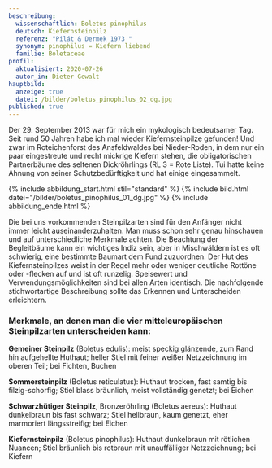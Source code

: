 ```yaml
---
beschreibung:
  wissenschaftlich: Boletus pinophilus
  deutsch: Kiefernsteinpilz
  referenz: "Pilát & Dermek 1973 "
  synonym: pinophilus = Kiefern liebend
  familie: Boletaceae
profil:
  aktualisiert: 2020-07-26
  autor_in: Dieter Gewalt
hauptbild:
  anzeige: true
  datei: /bilder/boletus_pinophilus_02_dg.jpg
published: true
---
```

Der 29. September 2013 war für mich ein mykologisch bedeutsamer Tag. Seit rund 50 Jahren habe ich mal wieder Kiefernsteinpilze gefunden! Und zwar im Roteichenforst des Ansfeldwaldes bei Nieder-Roden, in dem nur ein paar eingestreute und recht mickrige Kiefern stehen, die obligatorischen Partnerbäume des seltenen Dickröhrlings (RL 3 = Rote Liste). Tui hatte keine Ahnung von seiner Schutzbedürftigkeit und hat einige eingesammelt.

{% include abbildung_start.html stil="standard" %}
{% include bild.html datei="/bilder/boletus_pinophilus_01_dg.jpg" %}
{% include abbildung_ende.html %}

Die bei uns vorkommenden Steinpilzarten sind für den Anfänger nicht immer leicht auseinanderzuhalten. Man muss schon sehr genau hinschauen und auf unterschiedliche Merkmale achten. Die Beachtung der Begleitbäume kann ein wichtiges Indiz sein, aber in Mischwäldern ist es oft schwierig, eine bestimmte Baumart dem Fund zuzuordnen. Der Hut des Kiefernsteinpilzes weist in der Regel mehr oder weniger deutliche Rottöne oder -flecken auf und ist oft runzelig. Speisewert und Verwendungsmöglichkeiten sind bei allen Arten identisch. Die nachfolgende stichwortartige Beschreibung sollte das Erkennen und Unterscheiden erleichtern. 

### Merkmale, an denen man die vier mitteleuropäischen Steinpilzarten unterscheiden kann:

**Gemeiner Steinpilz** (Boletus edulis): meist speckig glänzende, zum Rand hin aufgehellte Huthaut; heller Stiel mit feiner weißer Netzzeichnung im oberen Teil; bei Fichten, Buchen  

**Sommersteinpilz** (Boletus reticulatus): Huthaut trocken, fast samtig bis filzig-schorfig; Stiel blass bräunlich, meist vollständig genetzt; bei Eichen  

**Schwarzhütiger Steinpilz**, Bronzeröhrling (Boletus aereus): Huthaut dunkelbraun bis fast schwarz; Stiel hellbraun, kaum genetzt, eher marmoriert längsstreifig; bei Eichen  

**Kiefernsteinpilz** (Boletus pinophilus): Huthaut dunkelbraun mit rötlichen Nuancen; Stiel bräunlich bis rotbraun mit unauffälliger Netzzeichnung; bei Kiefern